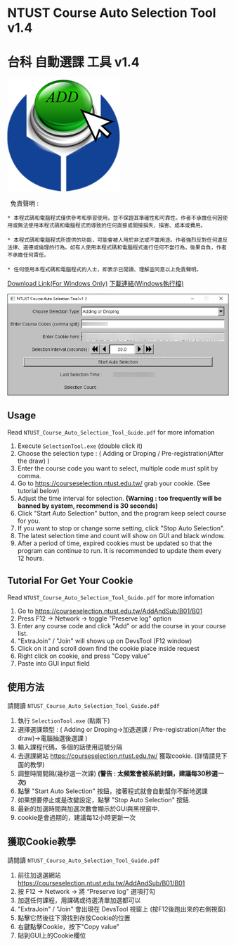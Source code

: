 # NTUST Course Auto Selection Tool v1.4
# 台科 自動選課 工具 v1.4

![image](./imgs/logo.png)

&ensp;免責聲明 :
```
* 本程式碼和電腦程式僅供參考和學習使用，並不保證其準確性和可靠性。作者不承擔任何因使用或無法使用本程式碼和電腦程式而導致的任何直接或間接損失、損害、成本或費用。

* 本程式碼和電腦程式所提供的功能，可能會被人用於非法或不當用途。作者強烈反對任何違反法律、道德或倫理的行為。如有人使用本程式碼和電腦程式進行任何不當行為，後果自負，作者不承擔任何責任。

* 任何使用本程式碼和電腦程式的人士，即表示已閱讀、理解並同意以上免責聲明。
```
[Download Link(For Windows Only)](https://github.com/NTUST-Student/NTUST-Course-Auto-Selection-Tool/releases/tag/v1.3)
[下載連結(Windows執行檔)](https://github.com/NTUST-Student/NTUST-Course-Auto-Selection-Tool/releases/tag/v1.3)

![image](./imgs/screenshot.png)

## Usage 
 Read `NTUST_Course_Auto_Selection_Tool_Guide.pdf` for more infomation
1.	Execute `SelectionTool.exe` (double click it)
2.	Choose the selection type : ( Adding or Droping / Pre-registration(After the draw) )
3.	Enter the course code you want to select, multiple code must split by comma.
4.	Go to https://courseselection.ntust.edu.tw/ grab your cookie. (See tutorial below)
5.	Adjust the time interval for selection. **(Warning : too frequently will be banned by system, recommend is 30 seconds)**
6.	Click "Start Auto Selection" button, and the program keep select course for you.
7.	If you want to stop or change some setting, click "Stop Auto Selection".
8.	The latest selection time and count will show on GUI and black window.
9.	After a period of time, expired cookies must be updated so that the program can continue to run. It is recommended to update them every 12 hours.

## Tutorial For Get Your Cookie
 Read `NTUST_Course_Auto_Selection_Tool_Guide.pdf` for more infomation
1.	Go to https://courseselection.ntust.edu.tw/AddAndSub/B01/B01
2.	Press F12 -> Network -> toggle "Preserve log" option
3.	Enter any course code and click "Add" or add the course in your course list.
4.	"ExtraJoin" / "Join" will shows up on DevsTool (F12 window)
5.	Click on it and scroll down find the cookie place inside request
6.	Right click on cookie, and press "Copy value"
7.	Paste into GUI input field

## 使用方法
 請閱讀 `NTUST_Course_Auto_Selection_Tool_Guide.pdf`
1.	執行 `SelectionTool.exe` (點兩下)
2.	選擇選課類型 : ( Adding or Droping->加退選課 / Pre-registration(After the draw)->電腦抽選後選課 )
3.	輸入課程代碼，多個的話使用逗號分隔
4.	去選課網站 https://courseselection.ntust.edu.tw/ 獲取cookie. (詳情請見下面的教學)
5.	調整時間間隔(幾秒選一次課) **(警告 : 太頻繁會被系統封鎖，建議每30秒選一次)**
6.	點擊 "Start Auto Selection" 按鈕，接著程式就會自動幫你不斷地選課
7.	如果想要停止或是改變設定，點擊 "Stop Auto Selection" 按鈕.
8.	最新的加選時間與加選次數會顯示於GUI與黑視窗中.
9.	cookie是會過期的，建議每12小時更新一次

## 獲取Cookie教學
 請閱讀 `NTUST_Course_Auto_Selection_Tool_Guide.pdf`
1.	前往加退選網站 https://courseselection.ntust.edu.tw/AddAndSub/B01/B01
2.	按 F12 -> Network -> 將 “Preserve log" 選項打勾
3.	加選任何課程，用課碼或待選清單加選都可以
4.	"ExtraJoin" / "Join" 會出現在 DevsTool 視窗上 (按F12後跑出來的右側視窗)
5.	點擊它然後往下滑找到存放Cookie的位置
6.	右鍵點擊Cookie，按下"Copy value"
7.	貼到GUI上的Cookie欄位

